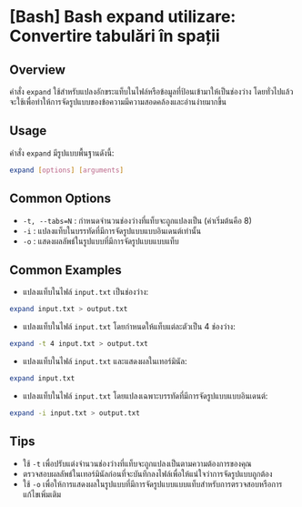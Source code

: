 # [Bash] Bash expand utilizare: Convertire tabulări în spații

## Overview
คำสั่ง `expand` ใช้สำหรับแปลงอักขระแท็บในไฟล์หรือข้อมูลที่ป้อนเข้ามาให้เป็นช่องว่าง โดยทั่วไปแล้วจะใช้เพื่อทำให้การจัดรูปแบบของข้อความมีความสอดคล้องและอ่านง่ายมากขึ้น

## Usage
คำสั่ง `expand` มีรูปแบบพื้นฐานดังนี้:
```bash
expand [options] [arguments]
```

## Common Options
- `-t, --tabs=N` : กำหนดจำนวนช่องว่างที่แท็บจะถูกแปลงเป็น (ค่าเริ่มต้นคือ 8)
- `-i` : แปลงแท็บในบรรทัดที่มีการจัดรูปแบบแบบอินเดนต์เท่านั้น
- `-o` : แสดงผลลัพธ์ในรูปแบบที่มีการจัดรูปแบบแบบแท็บ

## Common Examples
- แปลงแท็บในไฟล์ `input.txt` เป็นช่องว่าง:
```bash
expand input.txt > output.txt
```

- แปลงแท็บในไฟล์ `input.txt` โดยกำหนดให้แท็บแต่ละตัวเป็น 4 ช่องว่าง:
```bash
expand -t 4 input.txt > output.txt
```

- แปลงแท็บในไฟล์ `input.txt` และแสดงผลในเทอร์มินัล:
```bash
expand input.txt
```

- แปลงแท็บในไฟล์ `input.txt` โดยแปลงเฉพาะบรรทัดที่มีการจัดรูปแบบแบบอินเดนต์:
```bash
expand -i input.txt > output.txt
```

## Tips
- ใช้ `-t` เพื่อปรับแต่งจำนวนช่องว่างที่แท็บจะถูกแปลงเป็นตามความต้องการของคุณ
- ตรวจสอบผลลัพธ์ในเทอร์มินัลก่อนที่จะบันทึกลงไฟล์เพื่อให้แน่ใจว่าการจัดรูปแบบถูกต้อง
- ใช้ `-o` เพื่อให้การแสดงผลในรูปแบบที่มีการจัดรูปแบบแบบแท็บสำหรับการตรวจสอบหรือการแก้ไขเพิ่มเติม